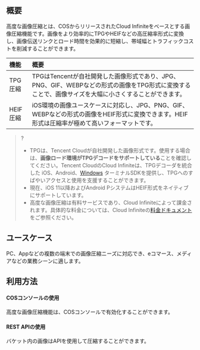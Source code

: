 ## 概要

高度な画像圧縮とは、COSからリリースされたCloud Infiniteをベースとする画像圧縮機能です。画像をより効率的にTPGやHEIFなどの高圧縮率形式に変換し、画像伝送リンクとロード時間を効果的に短縮し、帯域幅とトラフィックコストを削減することができます。

| 機能      | 概要                                                         |
| :-------- | :----------------------------------------------------------- |
| TPG圧縮  | TPGはTencentが自社開発した画像形式であり、JPG、PNG、GIF、WEBPなどの形式の画像をTPG形式に変換することで、画像サイズを大幅に小さくすることができます。 |
| HEIF圧縮 | iOS環境の画像ユースケースに対応し、JPG、PNG、GIF、WEBPなどの形式の画像をHEIF形式に変換できます。HEIF形式は圧縮率が極めて高いフォーマットです。 |

>?
>
>- TPGは、Tencent Cloudが自社開発した画像形式です。使用する場合は、**画像ロード環境がTPGデコードをサポートしている**ことを確認してください。Tencent CloudのCloud Infiniteは、TPGデコーダを統合した iOS、Android、[Windows](https://main.qcloudimg.com/raw/851dd252378813d250eeca5ed55ffd36/TPG_win_SDK.zip) ターミナルSDKを提供し、TPGへのすばやいアクセスと使用を支援することができます。
>- 現在、iOS 11以降およびAndroid PシステムはHEIF形式をネイティブにサポートしています。
>- 高度な画像圧縮は有料サービスであり、Cloud Infiniteによって課金されます。具体的な料金については、Cloud Infiniteの[料金ドキュメント](https://intl.cloud.tencent.com/document/product/1045/33431)をご参照ください。

## ユースケース

PC、Appなどの複数の端末での画像圧縮ニーズに対応でき、eコマース、メディアなどの業務シーンに適します。

## 利用方法

#### COSコンソールの使用

高度な画像圧縮機能は、COSコンソールで有効化することができます。

#### REST APIの使用 

バケット内の画像はAPIを使用して圧縮することができます。

